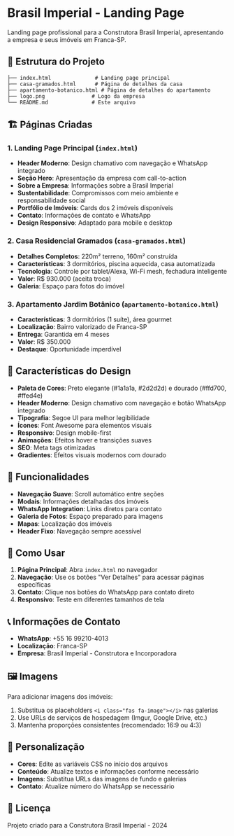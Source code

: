 # Brasil Imperial - Landing Page

Landing page profissional para a Construtora Brasil Imperial, apresentando a empresa e seus imóveis em Franca-SP.

## 📁 Estrutura do Projeto

```
├── index.html              # Landing page principal
├── casa-gramados.html      # Página de detalhes da casa
├── apartamento-botanico.html # Página de detalhes do apartamento
├── logo.png               # Logo da empresa
└── README.md              # Este arquivo
```

## 🏗️ Páginas Criadas

### 1. Landing Page Principal (`index.html`)
- **Header Moderno**: Design chamativo com navegação e WhatsApp integrado
- **Seção Hero**: Apresentação da empresa com call-to-action
- **Sobre a Empresa**: Informações sobre a Brasil Imperial
- **Sustentabilidade**: Compromissos com meio ambiente e responsabilidade social
- **Portfólio de Imóveis**: Cards dos 2 imóveis disponíveis
- **Contato**: Informações de contato e WhatsApp
- **Design Responsivo**: Adaptado para mobile e desktop

### 2. Casa Residencial Gramados (`casa-gramados.html`)
- **Detalhes Completos**: 220m² terreno, 160m² construída
- **Características**: 3 dormitórios, piscina aquecida, casa automatizada
- **Tecnologia**: Controle por tablet/Alexa, Wi-Fi mesh, fechadura inteligente
- **Valor**: R$ 930.000 (aceita troca)
- **Galeria**: Espaço para fotos do imóvel

### 3. Apartamento Jardim Botânico (`apartamento-botanico.html`)
- **Características**: 3 dormitórios (1 suíte), área gourmet
- **Localização**: Bairro valorizado de Franca-SP
- **Entrega**: Garantida em 4 meses
- **Valor**: R$ 350.000
- **Destaque**: Oportunidade imperdível

## 🎨 Características do Design

- **Paleta de Cores**: Preto elegante (#1a1a1a, #2d2d2d) e dourado (#ffd700, #ffed4e)
- **Header Moderno**: Design chamativo com navegação e botão WhatsApp integrado
- **Tipografia**: Segoe UI para melhor legibilidade
- **Ícones**: Font Awesome para elementos visuais
- **Responsivo**: Design mobile-first
- **Animações**: Efeitos hover e transições suaves
- **SEO**: Meta tags otimizadas
- **Gradientes**: Efeitos visuais modernos com dourado

## 📱 Funcionalidades

- **Navegação Suave**: Scroll automático entre seções
- **Modais**: Informações detalhadas dos imóveis
- **WhatsApp Integration**: Links diretos para contato
- **Galeria de Fotos**: Espaço preparado para imagens
- **Mapas**: Localização dos imóveis
- **Header Fixo**: Navegação sempre acessível

## 🚀 Como Usar

1. **Página Principal**: Abra `index.html` no navegador
2. **Navegação**: Use os botões "Ver Detalhes" para acessar páginas específicas
3. **Contato**: Clique nos botões do WhatsApp para contato direto
4. **Responsivo**: Teste em diferentes tamanhos de tela

## 📞 Informações de Contato

- **WhatsApp**: +55 16 99210-4013
- **Localização**: Franca-SP
- **Empresa**: Brasil Imperial - Construtora e Incorporadora

## 🖼️ Imagens

Para adicionar imagens dos imóveis:
1. Substitua os placeholders `<i class="fas fa-image"></i>` nas galerias
2. Use URLs de serviços de hospedagem (Imgur, Google Drive, etc.)
3. Mantenha proporções consistentes (recomendado: 16:9 ou 4:3)

## 🔧 Personalização

- **Cores**: Edite as variáveis CSS no início dos arquivos
- **Conteúdo**: Atualize textos e informações conforme necessário
- **Imagens**: Substitua URLs das imagens de fundo e galerias
- **Contato**: Atualize número do WhatsApp se necessário

## 📄 Licença

Projeto criado para a Construtora Brasil Imperial - 2024 